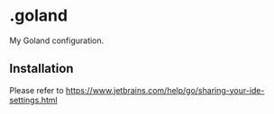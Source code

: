 # .goland
My Goland configuration.

## Installation
Please refer to https://www.jetbrains.com/help/go/sharing-your-ide-settings.html
